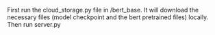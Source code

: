 First run the cloud_storage.py file in /bert_base. It will download the necessary files (model checkpoint and the bert pretrained files) locally.
Then run server.py

